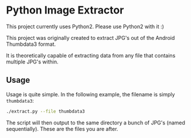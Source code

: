 # Python Image Extractor

This project currently uses Python2. Please use Python2 with it :)

This project was originally created to extract JPG's out of the Android Thumbdata3 format.

It is theoretically capable of extracting data from any file that contains multiple JPG's within.

## Usage

Usage is quite simple. In the following example, the filename is simply `thumbdata3`:

```bash
./extract.py --file thumbdata3
```

The script will then output to the same directory a bunch of JPG's (named sequentially). These are the files you are after.
